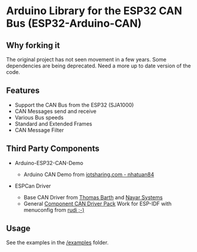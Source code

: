 # Arduino Library for the ESP32 CAN Bus (ESP32-Arduino-CAN)

## Why forking it

The original project has not seen movement in a few years. Some dependencies are being deprecated.
Need a more up to date version of the code.

## Features

* Support the CAN Bus from the ESP32 (SJA1000)
* CAN Messages send and receive 
* Various Bus speeds
* Standard and Extended Frames
* CAN Message Filter

## Third Party Components

- Arduino-ESP32-CAN-Demo
  - Arduino CAN Demo from [iotsharing.com - nhatuan84](https://github.com/nhatuan84/arduino-esp32-can-demo)

- ESPCan Driver 
  - Base CAN Driver from [Thomas Barth](https://github.com/ThomasBarth/ESP32-CAN-Driver) and [Nayar Systems](https://github.com/nayarsystems/ESP32-CAN-Driver)
  - General [Component CAN Driver Pack](https://github.com/ESP32DE/ESP32-CAN-Driver/tree/Component_CAN_Driver_Pack) Work for ESP-IDF with menuconfig from [rudi ;-)](http://esp32.de)

## Usage

See the examples in the [/examples](examples) folder.
